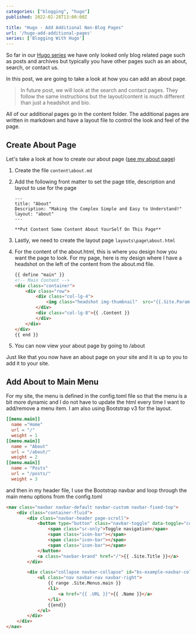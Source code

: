 ```yaml
---
categories: ["blogging", "hugo"]
published: 2022-02-28T13:00:00Z

title: "Hugo - Add Additional Non-Blog Pages"
url: '/hugo-add-additional-pages'
series: ['Blogging With Hugo']
---
```


So far in our [Hugo series](/categories/hugo) we have only looked only blog related page such as posts and archives but typically you have other pages such as an about, search, or contact us.

In this post, we are going to take a look at how you can add an about page.

> In future post, we will look at the search and contact pages.  They follow the same instructions but the layout/content is much different than just a headshot and bio.

<!--more-->

All of our additional pages go in the content folder.  The additional pages are written in markdown and have a layout file to control the look and feel of the page.

## Create About Page

Let's take a look at how to create our about page ([see my about page](/about))

1. Create the file `content\about.md`
1. Add the following front matter to set the page title, description and layout to use for the page

    ```text {linenos=false,hl_lines=[4]}
    ---
    title: "About"
    Description: "Making the Complex Simple and Easy to Understand!"
    layout: "about"
    ---

    **Put Content Some Content About YourSelf On This Page**
    ```

1. Lastly, we need to create the layout page `layouts\page\about.html`
1. For the content of the about.html, this is where you design how you want the page to look.  For my page, here is my design where I have a headshot on the left of the content from the about.md file.

    ```html {linenos=false,hl_lines=[6, 8]}
    {{ define "main" }}
    <!-- Main Content -->
    <div class="container">
        <div class="row">
            <div class="col-lg-4">
                <img class="headshot img-thumbnail"  src="{{.Site.Params.Headshot }}">
            </div>
            <div class="col-lg-8">{{ .Content }}
            </div>
        </div>
    </div>
    {{ end }}
    ```

1. You can now view your about page by going to /about

Just like that you now have an about page on your site and it is up to you to add it to your site.

## Add About to Main Menu

For my site, the menu is defined in the config.toml file so that the menu is a bit more dynamic and I do not have to update the html every time I want to add/remove a menu item.  I am also using Bootstrap v3 for the layout.

```toml
[[menu.main]]
  name ="Home"
  url = "/"
  weight = 1
[[menu.main]]
  name = "About"
  url = "/about/"
  weight = 2
[[menu.main]]
  name = "Posts"
  url = "/posts/"
  weight = 3
```

and then in my header file, I use the Bootstrap navbar and loop through the main menu options from the config.toml

```html {linenos=false,hl_lines=["15-19"]}
<nav class="navbar navbar-default navbar-custom navbar-fixed-top">
    <div class="container-fluid">
        <div class="navbar-header page-scroll">
            <button type="button" class="navbar-toggle" data-toggle="collapse" data-target="#bs-example-navbar-collapse-1">
                <span class="sr-only">Toggle navigation</span>
                <span class="icon-bar"></span>
                <span class="icon-bar"></span>
                <span class="icon-bar"></span>
            </button>
            <a class="navbar-brand" href="/">{{ .Site.Title }}</a>
        </div>

        <div class="collapse navbar-collapse" id="bs-example-navbar-collapse-1">
            <ul class="nav navbar-nav navbar-right">
                {{ range .Site.Menus.main }}
                <li>
                    <a href="{{ .URL }}">{{ .Name }}</a>
                </li>
                {{end}}
            </ul>
        </div>
    </div>
</nav>
```
